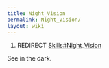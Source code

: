 ```yaml
---
title: Night_Vision
permalink: Night_Vision/
layout: wiki
---
```


1.  REDIRECT [Skills\#Night\_Vision](Night_Vision "wikilink")

See in the dark.
